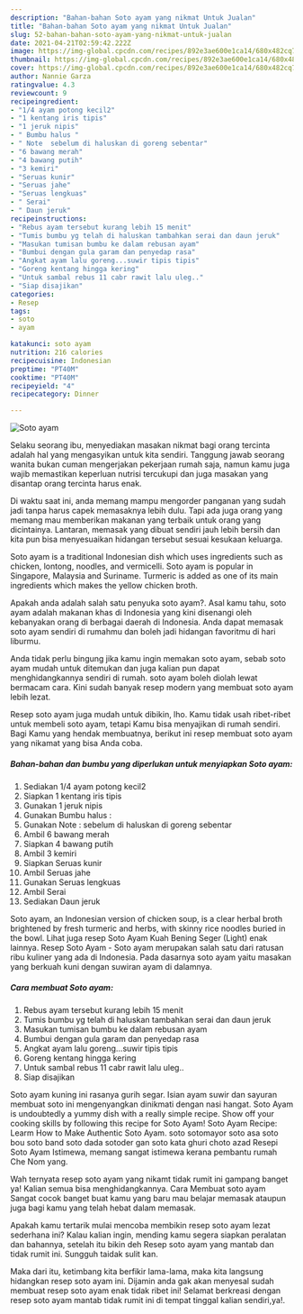 ```yaml
---
description: "Bahan-bahan Soto ayam yang nikmat Untuk Jualan"
title: "Bahan-bahan Soto ayam yang nikmat Untuk Jualan"
slug: 52-bahan-bahan-soto-ayam-yang-nikmat-untuk-jualan
date: 2021-04-21T02:59:42.222Z
image: https://img-global.cpcdn.com/recipes/892e3ae600e1ca14/680x482cq70/soto-ayam-foto-resep-utama.jpg
thumbnail: https://img-global.cpcdn.com/recipes/892e3ae600e1ca14/680x482cq70/soto-ayam-foto-resep-utama.jpg
cover: https://img-global.cpcdn.com/recipes/892e3ae600e1ca14/680x482cq70/soto-ayam-foto-resep-utama.jpg
author: Nannie Garza
ratingvalue: 4.3
reviewcount: 9
recipeingredient:
- "1/4 ayam potong kecil2"
- "1 kentang iris tipis"
- "1 jeruk nipis"
- " Bumbu halus "
- " Note  sebelum di haluskan di goreng sebentar"
- "6 bawang merah"
- "4 bawang putih"
- "3 kemiri"
- "Seruas kunir"
- "Seruas jahe"
- "Seruas lengkuas"
- " Serai"
- " Daun jeruk"
recipeinstructions:
- "Rebus ayam tersebut kurang lebih 15 menit"
- "Tumis bumbu yg telah di haluskan tambahkan serai dan daun jeruk"
- "Masukan tumisan bumbu ke dalam rebusan ayam"
- "Bumbui dengan gula garam dan penyedap rasa"
- "Angkat ayam lalu goreng...suwir tipis tipis"
- "Goreng kentang hingga kering"
- "Untuk sambal rebus 11 cabr rawit lalu uleg.."
- "Siap disajikan"
categories:
- Resep
tags:
- soto
- ayam

katakunci: soto ayam 
nutrition: 216 calories
recipecuisine: Indonesian
preptime: "PT40M"
cooktime: "PT40M"
recipeyield: "4"
recipecategory: Dinner

---
```



![Soto ayam](https://img-global.cpcdn.com/recipes/892e3ae600e1ca14/680x482cq70/soto-ayam-foto-resep-utama.jpg)

Selaku seorang ibu, menyediakan masakan nikmat bagi orang tercinta adalah hal yang mengasyikan untuk kita sendiri. Tanggung jawab seorang  wanita bukan cuman mengerjakan pekerjaan rumah saja, namun kamu juga wajib memastikan keperluan nutrisi tercukupi dan juga masakan yang disantap orang tercinta harus enak.

Di waktu  saat ini, anda memang mampu mengorder panganan yang sudah jadi tanpa harus capek memasaknya lebih dulu. Tapi ada juga orang yang memang mau memberikan makanan yang terbaik untuk orang yang dicintainya. Lantaran, memasak yang dibuat sendiri jauh lebih bersih dan kita pun bisa menyesuaikan hidangan tersebut sesuai kesukaan keluarga. 

Soto ayam is a traditional Indonesian dish which uses ingredients such as chicken, lontong, noodles, and vermicelli. Soto ayam is popular in Singapore, Malaysia and Suriname. Turmeric is added as one of its main ingredients which makes the yellow chicken broth.

Apakah anda adalah salah satu penyuka soto ayam?. Asal kamu tahu, soto ayam adalah makanan khas di Indonesia yang kini disenangi oleh kebanyakan orang di berbagai daerah di Indonesia. Anda dapat memasak soto ayam sendiri di rumahmu dan boleh jadi hidangan favoritmu di hari liburmu.

Anda tidak perlu bingung jika kamu ingin memakan soto ayam, sebab soto ayam mudah untuk ditemukan dan juga kalian pun dapat menghidangkannya sendiri di rumah. soto ayam boleh diolah lewat bermacam cara. Kini sudah banyak resep modern yang membuat soto ayam lebih lezat.

Resep soto ayam juga mudah untuk dibikin, lho. Kamu tidak usah ribet-ribet untuk membeli soto ayam, tetapi Kamu bisa menyajikan di rumah sendiri. Bagi Kamu yang hendak membuatnya, berikut ini resep membuat soto ayam yang nikamat yang bisa Anda coba.

<!--inarticleads1-->

##### Bahan-bahan dan bumbu yang diperlukan untuk menyiapkan Soto ayam:

1. Sediakan 1/4 ayam potong kecil2
1. Siapkan 1 kentang iris tipis
1. Gunakan 1 jeruk nipis
1. Gunakan  Bumbu halus :
1. Gunakan  Note : sebelum di haluskan di goreng sebentar
1. Ambil 6 bawang merah
1. Siapkan 4 bawang putih
1. Ambil 3 kemiri
1. Siapkan Seruas kunir
1. Ambil Seruas jahe
1. Gunakan Seruas lengkuas
1. Ambil  Serai
1. Sediakan  Daun jeruk


Soto ayam, an Indonesian version of chicken soup, is a clear herbal broth brightened by fresh turmeric and herbs, with skinny rice noodles buried in the bowl. Lihat juga resep Soto Ayam Kuah Bening Seger (Light) enak lainnya. Resep Soto Ayam - Soto ayam merupakan salah satu dari ratusan ribu kuliner yang ada di Indonesia. Pada dasarnya soto ayam yaitu masakan yang berkuah kuni dengan suwiran ayam di dalamnya. 

<!--inarticleads2-->

##### Cara membuat Soto ayam:

1. Rebus ayam tersebut kurang lebih 15 menit
1. Tumis bumbu yg telah di haluskan tambahkan serai dan daun jeruk
1. Masukan tumisan bumbu ke dalam rebusan ayam
1. Bumbui dengan gula garam dan penyedap rasa
1. Angkat ayam lalu goreng...suwir tipis tipis
1. Goreng kentang hingga kering
1. Untuk sambal rebus 11 cabr rawit lalu uleg..
1. Siap disajikan


Soto ayam kuning ini rasanya gurih segar. Isian ayam suwir dan sayuran membuat soto ini mengenyangkan dinikmati dengan nasi hangat. Soto Ayam is undoubtedly a yummy dish with a really simple recipe. Show off your cooking skills by following this recipe for Soto Ayam! Soto Ayam Recipe: Learm How to Make Authentic Soto Ayam. soto sotomayor soto asa soto bou soto band soto dada sotoder gan soto kata ghuri choto azad Resepi Soto Ayam Istimewa, memang sangat istimewa kerana pembantu rumah Che Nom yang. 

Wah ternyata resep soto ayam yang nikamt tidak rumit ini gampang banget ya! Kalian semua bisa menghidangkannya. Cara Membuat soto ayam Sangat cocok banget buat kamu yang baru mau belajar memasak ataupun juga bagi kamu yang telah hebat dalam memasak.

Apakah kamu tertarik mulai mencoba membikin resep soto ayam lezat sederhana ini? Kalau kalian ingin, mending kamu segera siapkan peralatan dan bahannya, setelah itu bikin deh Resep soto ayam yang mantab dan tidak rumit ini. Sungguh taidak sulit kan. 

Maka dari itu, ketimbang kita berfikir lama-lama, maka kita langsung hidangkan resep soto ayam ini. Dijamin anda gak akan menyesal sudah membuat resep soto ayam enak tidak ribet ini! Selamat berkreasi dengan resep soto ayam mantab tidak rumit ini di tempat tinggal kalian sendiri,ya!.

